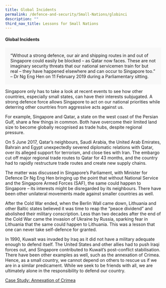 ```yaml
---
title: Global Incidents
permalink: /defence-and-security/Small-Nations/globinci
description: ""
third_nav_title: Lessons for Small Nations
---
```

#### Global Incidents 

<div style="border:0px solid #0505f8;background-color:#f8f8f8;padding:1.2em;">
“Without a strong defence, our air and shipping routes in and out of Singapore could easily be blocked – as Qatar now faces. These are not imaginary security threats that our national servicemen train for but real – they have happened elsewhere and can occur to Singapore too.” – Dr Ng Eng Hen on 11 February 2019 during a Parliamentary sitting.
</div>

Singapore only has to take a look at recent events to see how other countries, especially small states, can have their interests subjugated. A strong defence force allows Singapore to act on our national priorities while deterring other countries from aggressive acts against us.

For example, Singapore and Qatar, a state on the west coast of the Persian Gulf, share a few things in common. Both have overcome their limited land size to become globally recognised as trade hubs, despite regional pressure. 

On 5 June 2017, Qatar’s neighbours, Saudi Arabia, the United Arab Emirates, Bahrain and Egypt unexpectedly severed diplomatic relations with Qatar, over its alleged support for terrorism, and close ties with Iran. The embargo cut off major regional trade routes to Qatar for 43 months, and the country had to rapidly restructure trade routes and create new supply chains.

The matter was discussed in Singapore’s Parliament, with Minister for Defence Dr Ng Eng Hen bringing up the point that without National Service and the Singapore Armed Forces (SAF), the same could happen to Singapore – its interests might be disregarded by its neighbours. There have been other unilateral movements made against smaller countries as well. 

After the Cold War ended, when the Berlin Wall came down, Lithuania and other Baltic states believed it was time to reap the “peace dividend” and abolished their military conscription. Less than two decades after the end of the Cold War came the invasion of Ukraine by Russia, sparking fear in Lithuania that the same could happen to Lithuania. This was a lesson that one can never take self-defence for granted. 

In 1990, Kuwait was invaded by Iraq as it did not have a military adequate enough to defend itself. The United States and other allies had to push Iraqi forces out, and Singapore contributed to Kuwait’s post-conflict stabilisation. There have been other examples as well, such as the annexation of Crimea. 
Hence, as a small country, we cannot depend on others to rescue us if we are in a similar predicament. While we seek to be friends with all, we are ultimately alone in the responsibility to defend our country.

[Case Study: Annexation of Crimea](/defence-and-security/case-studies/crimea)